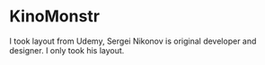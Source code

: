 # KinoMonstr
I took layout from Udemy, Sergei Nikonov  is original developer and designer. I only took his layout.
